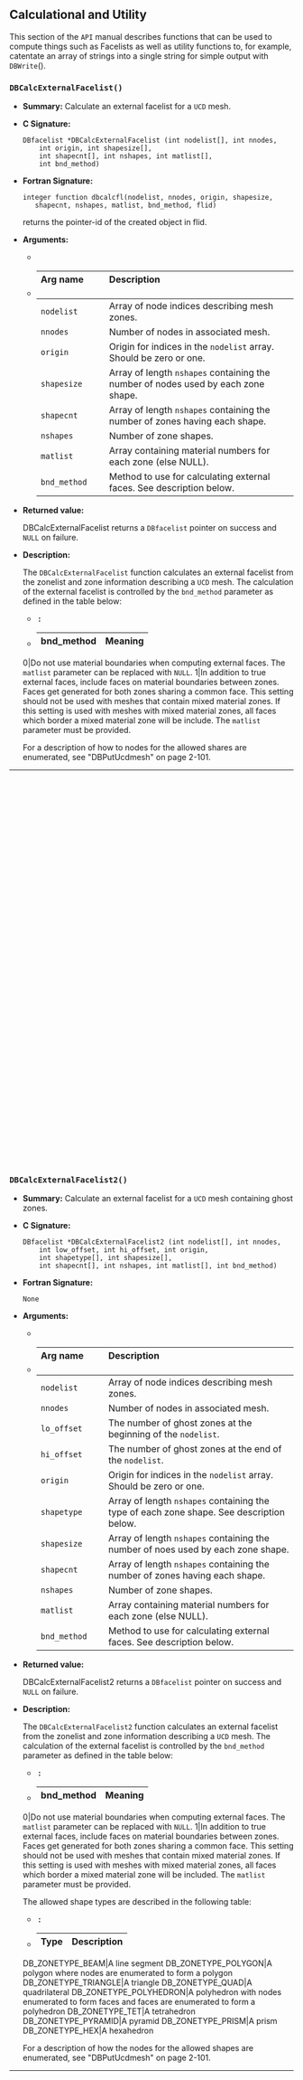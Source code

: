 ## Calculational and Utility



This section of the `API` manual describes functions that can be used to compute things such as Facelists as well as utility functions to, for example, catentate an array of strings into a single string for simple output with `DBWrite`().

### `DBCalcExternalFacelist()`

* **Summary:** Calculate an external facelist for a `UCD` mesh.


* **C Signature:**

  ```
  DBfacelist *DBCalcExternalFacelist (int nodelist[], int nnodes,
      int origin, int shapesize[],
      int shapecnt[], int nshapes, int matlist[],
      int bnd_method)
  ```

* **Fortran Signature:**

  ```
  integer function dbcalcfl(nodelist, nnodes, origin, shapesize,
     shapecnt, nshapes, matlist, bnd_method, flid)
  ```

  returns the pointer-id of the created object in flid.

* **Arguments:**

  * &nbsp;
  * Arg name &nbsp;&nbsp;&nbsp;&nbsp;&nbsp;&nbsp;&nbsp;&nbsp;&nbsp;&nbsp;&nbsp;&nbsp;&nbsp; | Description<br>&nbsp;
    :---|:---
    `nodelist` | Array of node indices describing mesh zones.
    `nnodes` | Number of nodes in associated mesh.
    `origin` | Origin for indices in the `nodelist` array. Should be zero or one.
    `shapesize` | Array of length `nshapes` containing the number of nodes used by each zone shape.
    `shapecnt` | Array of length `nshapes` containing the number of zones having each shape.
    `nshapes` | Number of zone shapes.
    `matlist` | Array containing material numbers for each zone (else NULL).
    `bnd_method` | Method to use for calculating external faces. See description below.


* **Returned value:**

  DBCalcExternalFacelist returns a `DBfacelist` pointer on success and `NULL` on failure.



* **Description:**

  The `DBCalcExternalFacelist` function calculates an external facelist from the zonelist and zone information describing a `UCD` mesh.
  The calculation of the external facelist is controlled by the `bnd_method` parameter as defined in the table below:

  * **&nbsp;:**

  * bnd_method|Meaning
    :---|:---
  0|Do not use material boundaries when computing external faces. The `matlist` parameter can be replaced with `NULL`.
  1|In addition to true external faces, include faces on material boundaries between zones. Faces get generated for both zones sharing a common face. This setting should not be used with meshes that contain mixed material zones. If this setting is used with meshes with mixed material zones, all faces which border a mixed material zone will be include. The `matlist` parameter must be provided.


  

  For a description of how to nodes for the allowed shares are enumerated, see "DBPutUcdmesh" on page 2-101.


---
<br><br><br><br><br><br><br><br><br><br><br><br><br><br><br><br><br><br><br><br><br><br><br><br><br><br><br><br><br><br><br><br><br><br><br><br><br><br><br><br>
### `DBCalcExternalFacelist2()`

* **Summary:** Calculate an external facelist for a `UCD` mesh containing ghost zones.


* **C Signature:**

  ```
  DBfacelist *DBCalcExternalFacelist2 (int nodelist[], int nnodes,
      int low_offset, int hi_offset, int origin,
      int shapetype[], int shapesize[],
      int shapecnt[], int nshapes, int matlist[], int bnd_method)
  ```

* **Fortran Signature:**

  ```
  None
  ```

* **Arguments:**

  * &nbsp;
  * Arg name &nbsp;&nbsp;&nbsp;&nbsp;&nbsp;&nbsp;&nbsp;&nbsp;&nbsp;&nbsp;&nbsp;&nbsp;&nbsp; | Description<br>&nbsp;
    :---|:---
    `nodelist` | Array of node indices describing mesh zones.
    `nnodes` | Number of nodes in associated mesh.
    `lo_offset` | The number of ghost zones at the beginning of the `nodelist`.
    `hi_offset` | The number of ghost zones at the end of the `nodelist`.
    `origin` | Origin for indices in the `nodelist` array. Should be zero or one.
    `shapetype` | Array of length `nshapes` containing the type of each zone shape. See description below.
    `shapesize` | Array of length `nshapes` containing the number of noes used by each zone shape.
    `shapecnt` | Array of length `nshapes` containing the number of zones having each shape.
    `nshapes` | Number of zone shapes.
    `matlist` | Array containing material numbers for each zone (else NULL).
    `bnd_method` | Method to use for calculating external faces. See description below.


* **Returned value:**

  DBCalcExternalFacelist2 returns a `DBfacelist` pointer on success and `NULL` on failure.



* **Description:**

  The `DBCalcExternalFacelist2` function calculates an external facelist from the zonelist and zone information describing a `UCD` mesh.
  The calculation of the external facelist is controlled by the `bnd_method` parameter as defined in the table below:

  * **&nbsp;:**

  * bnd_method|Meaning
    :---|:---
  0|Do not use material boundaries when computing external faces. The `matlist` parameter can be replaced with `NULL`.
  1|In addition to true external faces, include faces on material boundaries between zones. Faces get generated for both zones sharing a common face. This setting should not be used with meshes that contain mixed material zones. If this setting is used with meshes with mixed material zones, all faces which border a mixed material zone will be included. The `matlist` parameter must be provided.


  

  The allowed shape types are described in the following table:

  * **&nbsp;:**

  * Type|Description
    :---|:---
  DB_ZONETYPE_BEAM|A line segment
  DB_ZONETYPE_POLYGON|A polygon where nodes are enumerated to form a polygon
  DB_ZONETYPE_TRIANGLE|A triangle
  DB_ZONETYPE_QUAD|A quadrilateral
  DB_ZONETYPE_POLYHEDRON|A polyhedron with nodes enumerated to form faces and faces are enumerated to form a polyhedron
  DB_ZONETYPE_TET|A tetrahedron
  DB_ZONETYPE_PYRAMID|A pyramid
  DB_ZONETYPE_PRISM|A prism
  DB_ZONETYPE_HEX|A hexahedron


  

  For a description of how the nodes for the allowed shapes are enumerated, see "DBPutUcdmesh" on page 2-101.


---
<br><br><br><br><br><br><br><br><br><br><br><br><br><br><br><br><br><br><br><br><br><br><br><br><br><br><br><br><br><br><br><br><br><br><br><br><br><br><br><br>
### `DBStringArrayToStringList()`

* **Summary:** Utility to catentate a group of strings into a single, semi-colon delimited string.


* **C Signature:**

  ```
  void DBStringArrayToStringList(char const * const *strArray,
      int n, char **strList, int *m)
  ```

* **Fortran Signature:**

  ```
  None
  ```

* **Arguments:**

  * &nbsp;
  * Arg name &nbsp;&nbsp;&nbsp;&nbsp;&nbsp;&nbsp;&nbsp;&nbsp;&nbsp;&nbsp;&nbsp;&nbsp;&nbsp; | Description<br>&nbsp;
    :---|:---
    `strArray` | Array of strings to catenate together. Note that it can be ok if some entries in `strArray` are the empty string, "" or `NULL` (0).
    `n` | The number of entries in `strArray`. Passing -1 here indicates that the function should count entries in `strArray` until reaching the first `NULL` entry. In this case, embedded NULLs (0s) in `strArray` are, of course, not allowed.
    `strList` | The returned catenated, semi-colon separated, single, string.
    `m` | The returned length of `strList`.


* **Description:**

  This is a utility function to facilitate writing of an array of strings to a file.
  This function will take an array of strings and catenate them together into a single, semi-colon delimited list of strings.

  Some characters are **not** permitted in the input strings.
  These are '\n', '\0' and ';' characters.

  This function can be used together with `DBWrite`() to easily write a list of strings to the a Silo database.


---
<br><br><br><br><br><br><br><br><br><br><br><br><br><br><br><br><br><br><br><br><br><br><br><br><br><br><br><br><br><br><br><br><br><br><br><br><br><br><br><br>
### `DBStringListToStringArray()`

* **Summary:** Given a single, semi-colon delimited string, de-catenate it into an array of strings.


* **C Signature:**

  ```
  char **DBStringListToStringArray(char *strList, int n,
      int handleSlashSwap, int skipFirstSemicolon)
  ```

* **Fortran Signature:**

  ```
  None
  ```

* **Arguments:**

  * &nbsp;
  * Arg name &nbsp;&nbsp;&nbsp;&nbsp;&nbsp;&nbsp;&nbsp;&nbsp;&nbsp;&nbsp;&nbsp;&nbsp;&nbsp; | Description<br>&nbsp;
    :---|:---
    `strList` | A semi-colon separated, single string. Note that this string is modified by the call. If the caller doesn't want this, it will have to make a copy before calling.
    `n` | The expected number of individual strings in `strList`. Pass -1 here if you have no aprior knowledge of this number. Knowing the number saves an additional pass over `strList`.
    `handleSlashSwap` | a boolean to indicate if slash characters should be swapped as per differences in windows/linux filesystems.
    `This is specific to Silo’s internal handling of strings used in multi-block objects. So, you should pass zero (0) here.` | skipFirstSemicolon
    `a boolean to indicate if the first semicolon in the string should be skipped.` | This is specific to Silo's internal usage for legacy compatibility. You should pass zero (0) here.


* **Description:**

  This function performs the reverse of `DBStringArrayToStringList`.


---
<br><br><br><br><br><br><br><br><br><br><br><br><br><br><br><br><br><br><br><br><br><br><br><br><br><br><br><br><br><br><br><br><br><br><br><br><br><br><br><br>
